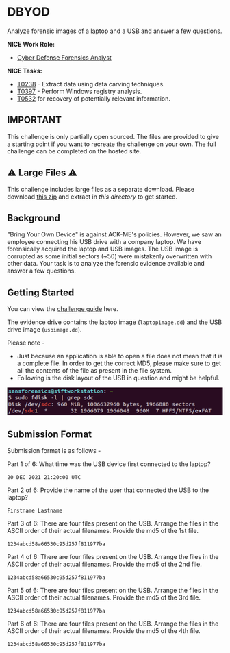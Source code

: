 
# DBYOD

Analyze forensic images of a laptop and a USB and answer a few questions.

**NICE Work Role:** 

- [Cyber Defense Forensics Analyst](https://niccs.cisa.gov/workforce-development/nice-framework)

**NICE Tasks:**

- [T0238](https://niccs.cisa.gov/workforce-development/nice-framework) - Extract data using data carving techniques.
- [T0397](https://niccs.cisa.gov/workforce-development/nice-framework) - Perform Windows registry analysis.
- [T0532](https://niccs.cisa.gov/workforce-development/nice-framework) for recovery of potentially relevant information.

## IMPORTANT
This challenge is only partially open sourced. The files are provided to give a starting point if you want to recreate the challenge on your own. The full challenge can be completed on the hosted site.

## ⚠️ Large Files ⚠️
This challenge includes large files as a separate download. Please download
[this zip](https://presidentscup.cisa.gov/files/pc2/individual-a-round3-dbyod-largefiles.zip)
and extract in _this directory_ to get started.

## Background

"Bring Your Own Device" is against ACK-ME's policies. However, we saw an employee connecting his USB drive with a company laptop. We have forensically acquired the laptop and USB images. The USB image is corrupted as some initial sectors (~50) were mistakenly overwritten with other data. Your task is to analyze the forensic evidence available and answer a few questions.

## Getting Started

You can view the [challenge guide](challenge-guide.pdf) here.

The evidence drive contains the laptop image (`laptopimage.dd`) and the USB drive image (`usbimage.dd`).

Please note - 
* Just because an application is able to open a file does not mean that it is a complete file. In order to get the correct MD5, please make sure to get all the contents of the file as present in the file system.
* Following is the disk layout of the USB in question and might be helpful.

![Disk Layout](usbdisk-layout.png)

## Submission Format

Submission format is as follows - 

Part 1 of 6:  What time was the USB device first connected to the laptop?
```
20 DEC 2021 21:20:00 UTC
``` 
Part 2 of 6: Provide the name of the user that connected the USB to the laptop?
```
Firstname Lastname
```
Part 3 of 6: There are four files present on the USB. Arrange the files in the ASCII order of their actual filenames. Provide the md5 of the 1st file. 
```
1234abcd58a66530c95d257f811977ba
```
Part 4 of 6: There are four files present on the USB. Arrange the files in the ASCII order of their actual filenames. Provide the md5 of the 2nd file. 
```
1234abcd58a66530c95d257f811977ba
```
Part 5 of 6: There are four files present on the USB. Arrange the files in the ASCII order of their actual filenames. Provide the md5 of the 3rd file. 
```
1234abcd58a66530c95d257f811977ba
```
Part 6 of 6: There are four files present on the USB. Arrange the files in the ASCII order of their actual filenames. Provide the md5 of the 4th file. 
```
1234abcd58a66530c95d257f811977ba
```

